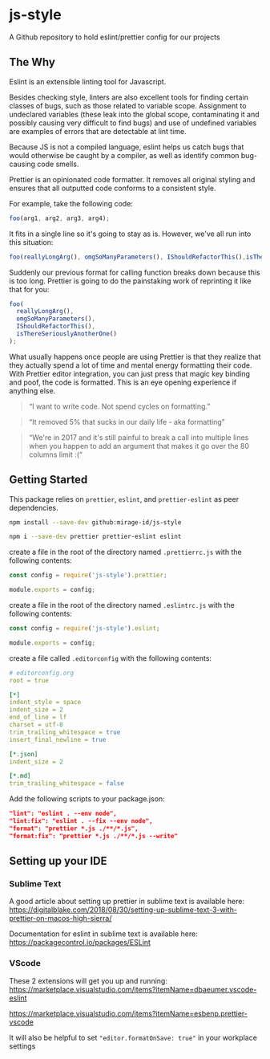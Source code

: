 # js-style

A Github repository to hold eslint/prettier config for our projects

## The Why

Eslint is an extensible linting tool for Javascript.

Besides checking style, linters are also excellent tools for finding certain classes of bugs, such as those related to variable scope. Assignment to undeclared variables (these leak into the global scope, contaminating it and possibly causing very difficult to find bugs) and use of undefined variables are examples of errors that are detectable at lint time.

Because JS is not a compiled language, eslint helps us catch bugs that would otherwise be caught by a compiler, as well as identify common bug-causing code smells.

Prettier is an opinionated code formatter.
It removes all original styling and ensures that all outputted code conforms to a consistent style.

For example, take the following code:

```js
foo(arg1, arg2, arg3, arg4);
```

It fits in a single line so it's going to stay as is. However, we've all run into this situation:

```js
foo(reallyLongArg(), omgSoManyParameters(), IShouldRefactorThis(),isThereSeriouslyAnotherOne());
```

Suddenly our previous format for calling function breaks down because this is too long. Prettier is going to do the painstaking work of reprinting it like that for you:

```js
foo(
  reallyLongArg(),
  omgSoManyParameters(),
  IShouldRefactorThis(),
  isThereSeriouslyAnotherOne()
);
```

What usually happens once people are using Prettier is that they realize that they actually spend a lot of time and mental energy formatting their code. With Prettier editor integration, you can just press that magic key binding and poof, the code is formatted. This is an eye opening experience if anything else.

> “I want to write code. Not spend cycles on formatting.”

> “It removed 5% that sucks in our daily life - aka formatting”

> “We're in 2017 and it's still painful to break a call into multiple lines when you happen to add an argument that makes it go over the 80 columns limit :(“

## Getting Started

This package relies on `prettier`, `eslint`, and `prettier-eslint` as peer dependencies.

``` bash
npm install --save-dev github:mirage-id/js-style

npm i --save-dev prettier prettier-eslint eslint
```

create a file in the root of the directory named `.prettierrc.js` with the following contents:

```js
const config = require('js-style').prettier;

module.exports = config;
```

create a file in the root of the directory named `.eslintrc.js` with the following contents:

```js
const config = require('js-style').eslint;

module.exports = config;
```

create a file called `.editorconfig` with the following contents:

```yaml
# editorconfig.org
root = true

[*]
indent_style = space
indent_size = 2
end_of_line = lf
charset = utf-8
trim_trailing_whitespace = true
insert_final_newline = true

[*.json]
indent_size = 2

[*.md]
trim_trailing_whitespace = false
```

Add the following scripts to your package.json:
```json
"lint": "eslint . --env node",
"lint:fix": "eslint . --fix --env node",
"format": "prettier *.js ./**/*.js",
"format:fix": "prettier *.js ./**/*.js --write"
```

## Setting up your IDE

### Sublime Text

A good article about setting up prettier in sublime text is available here:
https://digitalblake.com/2018/08/30/setting-up-sublime-text-3-with-prettier-on-macos-high-sierra/

Documentation for eslint in sublime text is available here:
https://packagecontrol.io/packages/ESLint

### VScode

These 2 extensions will get you up and running: \
https://marketplace.visualstudio.com/items?itemName=dbaeumer.vscode-eslint

https://marketplace.visualstudio.com/items?itemName=esbenp.prettier-vscode

It will also be helpful to set `"editor.formatOnSave: true"` in your workplace settings
